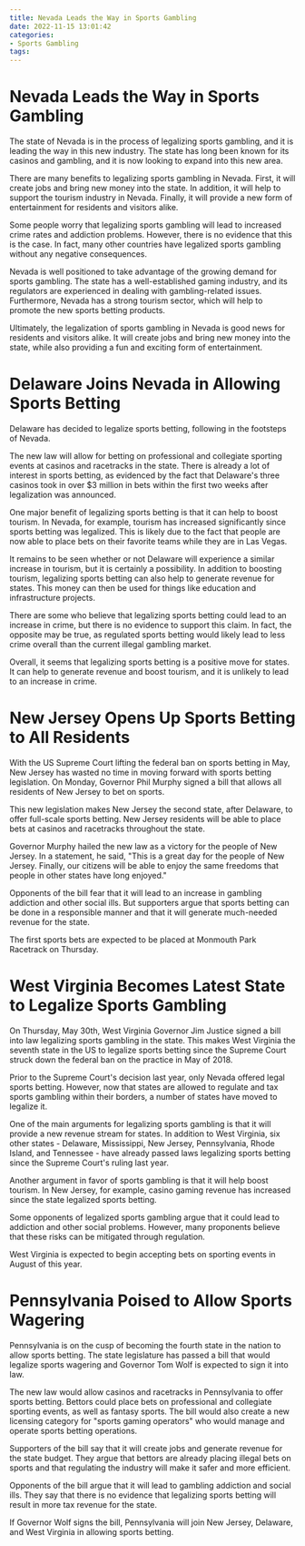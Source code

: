 ```yaml
---
title: Nevada Leads the Way in Sports Gambling
date: 2022-11-15 13:01:42
categories:
- Sports Gambling
tags:
---
```



#  Nevada Leads the Way in Sports Gambling

The state of Nevada is in the process of legalizing sports gambling, and it is leading the way in this new industry. The state has long been known for its casinos and gambling, and it is now looking to expand into this new area.

There are many benefits to legalizing sports gambling in Nevada. First, it will create jobs and bring new money into the state. In addition, it will help to support the tourism industry in Nevada. Finally, it will provide a new form of entertainment for residents and visitors alike.

Some people worry that legalizing sports gambling will lead to increased crime rates and addiction problems. However, there is no evidence that this is the case. In fact, many other countries have legalized sports gambling without any negative consequences.

Nevada is well positioned to take advantage of the growing demand for sports gambling. The state has a well-established gaming industry, and its regulators are experienced in dealing with gambling-related issues. Furthermore, Nevada has a strong tourism sector, which will help to promote the new sports betting products.

Ultimately, the legalization of sports gambling in Nevada is good news for residents and visitors alike. It will create jobs and bring new money into the state, while also providing a fun and exciting form of entertainment.

#  Delaware Joins Nevada in Allowing Sports Betting

Delaware has decided to legalize sports betting, following in the footsteps of Nevada.

The new law will allow for betting on professional and collegiate sporting events at casinos and racetracks in the state. There is already a lot of interest in sports betting, as evidenced by the fact that Delaware's three casinos took in over $3 million in bets within the first two weeks after legalization was announced.

One major benefit of legalizing sports betting is that it can help to boost tourism. In Nevada, for example, tourism has increased significantly since sports betting was legalized. This is likely due to the fact that people are now able to place bets on their favorite teams while they are in Las Vegas.

It remains to be seen whether or not Delaware will experience a similar increase in tourism, but it is certainly a possibility. In addition to boosting tourism, legalizing sports betting can also help to generate revenue for states. This money can then be used for things like education and infrastructure projects.

There are some who believe that legalizing sports betting could lead to an increase in crime, but there is no evidence to support this claim. In fact, the opposite may be true, as regulated sports betting would likely lead to less crime overall than the current illegal gambling market.

Overall, it seems that legalizing sports betting is a positive move for states. It can help to generate revenue and boost tourism, and it is unlikely to lead to an increase in crime.

#  New Jersey Opens Up Sports Betting to All Residents

With the US Supreme Court lifting the federal ban on sports betting in May, New Jersey has wasted no time in moving forward with sports betting legislation. On Monday, Governor Phil Murphy signed a bill that allows all residents of New Jersey to bet on sports.

This new legislation makes New Jersey the second state, after Delaware, to offer full-scale sports betting. New Jersey residents will be able to place bets at casinos and racetracks throughout the state.

Governor Murphy hailed the new law as a victory for the people of New Jersey. In a statement, he said, "This is a great day for the people of New Jersey. Finally, our citizens will be able to enjoy the same freedoms that people in other states have long enjoyed."

Opponents of the bill fear that it will lead to an increase in gambling addiction and other social ills. But supporters argue that sports betting can be done in a responsible manner and that it will generate much-needed revenue for the state.

The first sports bets are expected to be placed at Monmouth Park Racetrack on Thursday.

#  West Virginia Becomes Latest State to Legalize Sports Gambling

On Thursday, May 30th, West Virginia Governor Jim Justice signed a bill into law legalizing sports gambling in the state. This makes West Virginia the seventh state in the US to legalize sports betting since the Supreme Court struck down the federal ban on the practice in May of 2018.

Prior to the Supreme Court's decision last year, only Nevada offered legal sports betting. However, now that states are allowed to regulate and tax sports gambling within their borders, a number of states have moved to legalize it.

One of the main arguments for legalizing sports gambling is that it will provide a new revenue stream for states. In addition to West Virginia, six other states - Delaware, Mississippi, New Jersey, Pennsylvania, Rhode Island, and Tennessee - have already passed laws legalizing sports betting since the Supreme Court's ruling last year.

Another argument in favor of sports gambling is that it will help boost tourism. In New Jersey, for example, casino gaming revenue has increased since the state legalized sports betting.

Some opponents of legalized sports gambling argue that it could lead to addiction and other social problems. However, many proponents believe that these risks can be mitigated through regulation.

West Virginia is expected to begin accepting bets on sporting events in August of this year.

#  Pennsylvania Poised to Allow Sports Wagering

Pennsylvania is on the cusp of becoming the fourth state in the nation to allow sports betting. The state legislature has passed a bill that would legalize sports wagering and Governor Tom Wolf is expected to sign it into law.

The new law would allow casinos and racetracks in Pennsylvania to offer sports betting. Bettors could place bets on professional and collegiate sporting events, as well as fantasy sports. The bill would also create a new licensing category for "sports gaming operators" who would manage and operate sports betting operations.

Supporters of the bill say that it will create jobs and generate revenue for the state budget. They argue that bettors are already placing illegal bets on sports and that regulating the industry will make it safer and more efficient.

Opponents of the bill argue that it will lead to gambling addiction and social ills. They say that there is no evidence that legalizing sports betting will result in more tax revenue for the state.

If Governor Wolf signs the bill, Pennsylvania will join New Jersey, Delaware, and West Virginia in allowing sports betting.